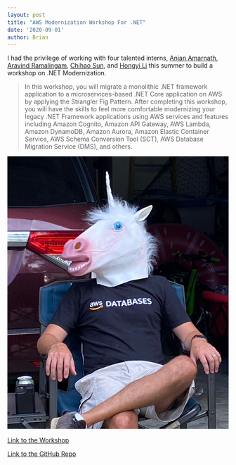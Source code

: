 ```yaml
---
layout: post
title: "AWS Modernization Workshop For .NET"
date: '2020-09-01'
author: Brian
---
```


I had the privilege of working with four talented interns, [Anjan Amarnath](https://www.linkedin.com/in/anjan-amarnath/), [Aravind Ramalingam](https://www.linkedin.com/in/aravind-ramalingam-70187bbb/), [Chihao Sun](https://www.linkedin.com/in/chihao-sun-749132191/), and [Hongyi Li](https://www.linkedin.com/in/hongyi-hiroki/) this summer to build a workshop on .NET Modernization.

> In this workshop, you will migrate a monolithic .NET framework application to a microservices-based .NET Core application on AWS by applying the Strangler Fig Pattern. After completing this workshop, you will have the skills to feel more comfortable modernizing your legacy .NET Framework applications using AWS services and features including Amazon Cognito, Amazon API Gateway, AWS Lambda, Amazon DynamoDB, Amazon Aurora, Amazon Elastic Container Service, AWS Schema Conversion Tool (SCT), AWS Database Migration Service (DMS), and others.

![Brian in unicorn mask](unicorn.jpeg)

[Link to the Workshop](https://net-modernization.workshop.aws/)

[Link to the GitHub Repo](https://github.com/aws-samples/net-modernization)